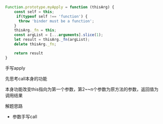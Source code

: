 ```javascript
Function.prototype.myApply = function (thisArg) {
    const self = this;
     if(typeof self !== 'function') {
      throw 'binder must be a function';
    }
    thisArg._fn = this;
    const argList = [...arguments].slice(1);
    let result = thisArg._fn(argList);
    delete thisArg._fn;

    return result
}
```

手写apply

先思考call本身的功能

本身功能改变this指向为第一个参数，第2~~n个参数为原方法的参数，返回值为调用结果

解题思路
- 参数手写call